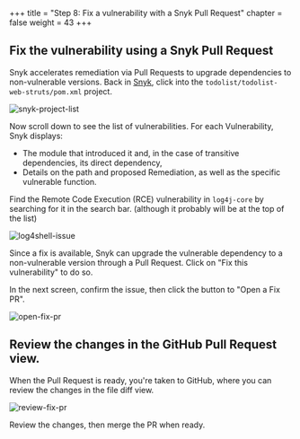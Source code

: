 +++
title = "Step 8: Fix a vulnerability with a Snyk Pull Request"
chapter = false
weight = 43
+++

## Fix the vulnerability using a Snyk Pull Request

Snyk accelerates remediation via Pull Requests to upgrade dependencies to non-vulnerable versions. Back in [Snyk](https://app.snyk.io/), click into the `todolist/todolist-web-struts/pom.xml` project.

![snyk-project-list](/images/snyk-project-list.png)

Now scroll down to see the list of vulnerabilities. For each Vulnerability, Snyk displays:

- The module that introduced it and, in the case of transitive dependencies, its direct dependency,
- Details on the path and proposed Remediation, as well as the specific vulnerable function.

Find the Remote Code Execution (RCE) vulnerability in `log4j-core` by searching for it in the search bar. (although it probably will be at the top of the list)

![log4shell-issue](/images/log4shell-issue.png)

Since a fix is available, Snyk can upgrade the vulnerable dependency to a non-vulnerable version through a Pull Request. Click on "Fix this vulnerability" to do so. 

In the next screen, confirm the issue, then click the button to "Open a Fix PR".

![open-fix-pr](/images/open-fix-pr.png)

## Review the changes in the GitHub Pull Request view.

When the Pull Request is ready, you're taken to GitHub, where you can review the changes in the file diff view. 

![review-fix-pr](/images/review-fix-pr.png)

Review the changes, then merge the PR when ready. 

